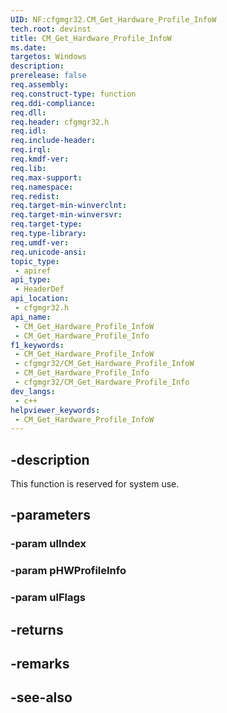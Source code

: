 ```yaml
---
UID: NF:cfgmgr32.CM_Get_Hardware_Profile_InfoW
tech.root: devinst
title: CM_Get_Hardware_Profile_InfoW
ms.date: 
targetos: Windows
description: 
prerelease: false
req.assembly: 
req.construct-type: function
req.ddi-compliance: 
req.dll: 
req.header: cfgmgr32.h
req.idl: 
req.include-header: 
req.irql: 
req.kmdf-ver: 
req.lib: 
req.max-support: 
req.namespace: 
req.redist: 
req.target-min-winverclnt: 
req.target-min-winversvr: 
req.target-type: 
req.type-library: 
req.umdf-ver: 
req.unicode-ansi: 
topic_type:
 - apiref
api_type:
 - HeaderDef
api_location:
 - cfgmgr32.h
api_name:
 - CM_Get_Hardware_Profile_InfoW
 - CM_Get_Hardware_Profile_Info
f1_keywords:
 - CM_Get_Hardware_Profile_InfoW
 - cfgmgr32/CM_Get_Hardware_Profile_InfoW
 - CM_Get_Hardware_Profile_Info
 - cfgmgr32/CM_Get_Hardware_Profile_Info
dev_langs:
 - c++
helpviewer_keywords:
 - CM_Get_Hardware_Profile_InfoW
---
```


## -description

This function is reserved for system use.

## -parameters

### -param ulIndex

### -param pHWProfileInfo

### -param ulFlags

## -returns

## -remarks

## -see-also

